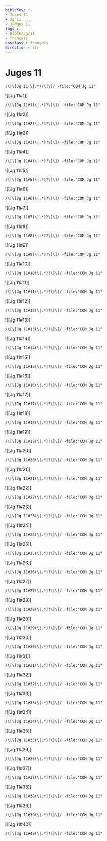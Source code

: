 ```yaml
---
bibleKeys : 
- Juges 11
- Jg 11
- Judges 11
tags : 
- Bible/Jg/11
- français
cssclass : français
direction : ltr
---
```


# Juges 11

```query
/\[\[Jg 11(\|.*)?\]\]/ -file:"COM Jg 11"
```



![[Jg 11#1]]

```query
/\[\[Jg 11#1(\|.*)?\]\]/ -file:"COM Jg 11"
```

![[Jg 11#2]]

```query
/\[\[Jg 11#2(\|.*)?\]\]/ -file:"COM Jg 11"
```

![[Jg 11#3]]

```query
/\[\[Jg 11#3(\|.*)?\]\]/ -file:"COM Jg 11"
```

![[Jg 11#4]]

```query
/\[\[Jg 11#4(\|.*)?\]\]/ -file:"COM Jg 11"
```

![[Jg 11#5]]

```query
/\[\[Jg 11#5(\|.*)?\]\]/ -file:"COM Jg 11"
```

![[Jg 11#6]]

```query
/\[\[Jg 11#6(\|.*)?\]\]/ -file:"COM Jg 11"
```

![[Jg 11#7]]

```query
/\[\[Jg 11#7(\|.*)?\]\]/ -file:"COM Jg 11"
```

![[Jg 11#8]]

```query
/\[\[Jg 11#8(\|.*)?\]\]/ -file:"COM Jg 11"
```

![[Jg 11#9]]

```query
/\[\[Jg 11#9(\|.*)?\]\]/ -file:"COM Jg 11"
```

![[Jg 11#10]]

```query
/\[\[Jg 11#10(\|.*)?\]\]/ -file:"COM Jg 11"
```

![[Jg 11#11]]

```query
/\[\[Jg 11#11(\|.*)?\]\]/ -file:"COM Jg 11"
```

![[Jg 11#12]]

```query
/\[\[Jg 11#12(\|.*)?\]\]/ -file:"COM Jg 11"
```

![[Jg 11#13]]

```query
/\[\[Jg 11#13(\|.*)?\]\]/ -file:"COM Jg 11"
```

![[Jg 11#14]]

```query
/\[\[Jg 11#14(\|.*)?\]\]/ -file:"COM Jg 11"
```

![[Jg 11#15]]

```query
/\[\[Jg 11#15(\|.*)?\]\]/ -file:"COM Jg 11"
```

![[Jg 11#16]]

```query
/\[\[Jg 11#16(\|.*)?\]\]/ -file:"COM Jg 11"
```

![[Jg 11#17]]

```query
/\[\[Jg 11#17(\|.*)?\]\]/ -file:"COM Jg 11"
```

![[Jg 11#18]]

```query
/\[\[Jg 11#18(\|.*)?\]\]/ -file:"COM Jg 11"
```

![[Jg 11#19]]

```query
/\[\[Jg 11#19(\|.*)?\]\]/ -file:"COM Jg 11"
```

![[Jg 11#20]]

```query
/\[\[Jg 11#20(\|.*)?\]\]/ -file:"COM Jg 11"
```

![[Jg 11#21]]

```query
/\[\[Jg 11#21(\|.*)?\]\]/ -file:"COM Jg 11"
```

![[Jg 11#22]]

```query
/\[\[Jg 11#22(\|.*)?\]\]/ -file:"COM Jg 11"
```

![[Jg 11#23]]

```query
/\[\[Jg 11#23(\|.*)?\]\]/ -file:"COM Jg 11"
```

![[Jg 11#24]]

```query
/\[\[Jg 11#24(\|.*)?\]\]/ -file:"COM Jg 11"
```

![[Jg 11#25]]

```query
/\[\[Jg 11#25(\|.*)?\]\]/ -file:"COM Jg 11"
```

![[Jg 11#26]]

```query
/\[\[Jg 11#26(\|.*)?\]\]/ -file:"COM Jg 11"
```

![[Jg 11#27]]

```query
/\[\[Jg 11#27(\|.*)?\]\]/ -file:"COM Jg 11"
```

![[Jg 11#28]]

```query
/\[\[Jg 11#28(\|.*)?\]\]/ -file:"COM Jg 11"
```

![[Jg 11#29]]

```query
/\[\[Jg 11#29(\|.*)?\]\]/ -file:"COM Jg 11"
```

![[Jg 11#30]]

```query
/\[\[Jg 11#30(\|.*)?\]\]/ -file:"COM Jg 11"
```

![[Jg 11#31]]

```query
/\[\[Jg 11#31(\|.*)?\]\]/ -file:"COM Jg 11"
```

![[Jg 11#32]]

```query
/\[\[Jg 11#32(\|.*)?\]\]/ -file:"COM Jg 11"
```

![[Jg 11#33]]

```query
/\[\[Jg 11#33(\|.*)?\]\]/ -file:"COM Jg 11"
```

![[Jg 11#34]]

```query
/\[\[Jg 11#34(\|.*)?\]\]/ -file:"COM Jg 11"
```

![[Jg 11#35]]

```query
/\[\[Jg 11#35(\|.*)?\]\]/ -file:"COM Jg 11"
```

![[Jg 11#36]]

```query
/\[\[Jg 11#36(\|.*)?\]\]/ -file:"COM Jg 11"
```

![[Jg 11#37]]

```query
/\[\[Jg 11#37(\|.*)?\]\]/ -file:"COM Jg 11"
```

![[Jg 11#38]]

```query
/\[\[Jg 11#38(\|.*)?\]\]/ -file:"COM Jg 11"
```

![[Jg 11#39]]

```query
/\[\[Jg 11#39(\|.*)?\]\]/ -file:"COM Jg 11"
```

![[Jg 11#40]]

```query
/\[\[Jg 11#40(\|.*)?\]\]/ -file:"COM Jg 11"
```

